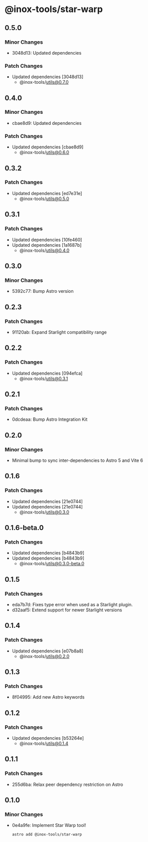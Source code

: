 # @inox-tools/star-warp

## 0.5.0

### Minor Changes

- 3048d13: Updated dependencies

### Patch Changes

- Updated dependencies [3048d13]
  - @inox-tools/utils@0.7.0

## 0.4.0

### Minor Changes

- cbae8d9: Updated dependencies

### Patch Changes

- Updated dependencies [cbae8d9]
  - @inox-tools/utils@0.6.0

## 0.3.2

### Patch Changes

- Updated dependencies [ed7e31e]
  - @inox-tools/utils@0.5.0

## 0.3.1

### Patch Changes

- Updated dependencies [10fe460]
- Updated dependencies [1a1687b]
  - @inox-tools/utils@0.4.0

## 0.3.0

### Minor Changes

- 5392c77: Bump Astro version

## 0.2.3

### Patch Changes

- 91120ab: Expand Starlight compatibility range

## 0.2.2

### Patch Changes

- Updated dependencies [094efca]
  - @inox-tools/utils@0.3.1

## 0.2.1

### Patch Changes

- 0dcdeaa: Bump Astro Integration Kit

## 0.2.0

### Minor Changes

- Minimal bump to sync inter-dependencies to Astro 5 and Vite 6

## 0.1.6

### Patch Changes

- Updated dependencies [21e0744]
- Updated dependencies [21e0744]
  - @inox-tools/utils@0.3.0

## 0.1.6-beta.0

### Patch Changes

- Updated dependencies [b4843b9]
- Updated dependencies [b4843b9]
  - @inox-tools/utils@0.3.0-beta.0

## 0.1.5

### Patch Changes

- eda7b7d: Fixes type error when used as a Starlight plugin.
- d32aaf5: Extend support for newer Starlight versions

## 0.1.4

### Patch Changes

- Updated dependencies [e07b8a8]
  - @inox-tools/utils@0.2.0

## 0.1.3

### Patch Changes

- 8f04995: Add new Astro keywords

## 0.1.2

### Patch Changes

- Updated dependencies [b53264e]
  - @inox-tools/utils@0.1.4

## 0.1.1

### Patch Changes

- 255d6ba: Relax peer dependency restriction on Astro

## 0.1.0

### Minor Changes

- 0e4a9fe: Implement Star Warp tool!

  ```bash
  astro add @inox-tools/star-warp
  ```
